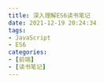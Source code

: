 ```yaml
---
title: 深入理解ES6读书笔记
date: 2021-12-19 20:24:34
tags:
- JavaScript
- ES6
categories:
- [前端]
- [读书笔记]
---
```

